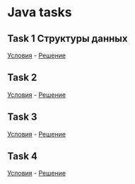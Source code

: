 # Java tasks
## Task 1 Структуры данных 
[Условия](https://github.com/YuriyVelikotskiy/java-lessons-part-2/blob/main/Task%201/README.md) - [Решение]()
## Task 2
[Условия]() - [Решение]()
## Task 3
[Условия]() - [Решение]()
## Task 4
[Условия]() - [Решение]()
